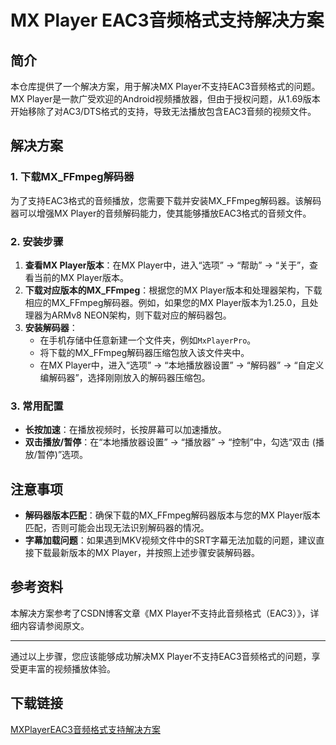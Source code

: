 # MX Player EAC3音频格式支持解决方案

## 简介

本仓库提供了一个解决方案，用于解决MX Player不支持EAC3音频格式的问题。MX Player是一款广受欢迎的Android视频播放器，但由于授权问题，从1.69版本开始移除了对AC3/DTS格式的支持，导致无法播放包含EAC3音频的视频文件。

## 解决方案

### 1. 下载MX_FFmpeg解码器

为了支持EAC3格式的音频播放，您需要下载并安装MX_FFmpeg解码器。该解码器可以增强MX Player的音频解码能力，使其能够播放EAC3格式的音频文件。

### 2. 安装步骤

1. **查看MX Player版本**：在MX Player中，进入“选项” → “帮助” → “关于”，查看当前的MX Player版本。
2. **下载对应版本的MX_FFmpeg**：根据您的MX Player版本和处理器架构，下载相应的MX_FFmpeg解码器。例如，如果您的MX Player版本为1.25.0，且处理器为ARMv8 NEON架构，则下载对应的解码器包。
3. **安装解码器**：
   - 在手机存储中任意新建一个文件夹，例如`MxPlayerPro`。
   - 将下载的MX_FFmpeg解码器压缩包放入该文件夹中。
   - 在MX Player中，进入“选项” → “本地播放器设置” → “解码器” → “自定义编解码器”，选择刚刚放入的解码器压缩包。

### 3. 常用配置

- **长按加速**：在播放视频时，长按屏幕可以加速播放。
- **双击播放/暂停**：在“本地播放器设置” → “播放器” → “控制”中，勾选“双击 (播放/暂停)”选项。

## 注意事项

- **解码器版本匹配**：确保下载的MX_FFmpeg解码器版本与您的MX Player版本匹配，否则可能会出现无法识别解码器的情况。
- **字幕加载问题**：如果遇到MKV视频文件中的SRT字幕无法加载的问题，建议直接下载最新版本的MX Player，并按照上述步骤安装解码器。

## 参考资料

本解决方案参考了CSDN博客文章《MX Player不支持此音频格式（EAC3）》，详细内容请参阅原文。

---

通过以上步骤，您应该能够成功解决MX Player不支持EAC3音频格式的问题，享受更丰富的视频播放体验。

## 下载链接

[MXPlayerEAC3音频格式支持解决方案](https://pan.quark.cn/s/47218556267b)